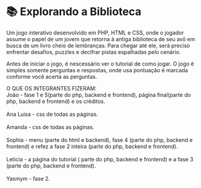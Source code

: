 <h1 style: color:pink; >📚 Explorando a Biblioteca</h1>

Um jogo interativo desenvolvido em PHP, HTML e CSS, onde o jogador assume o papel de um jovem que retorna à antiga biblioteca de seu avô em busca de um livro cheio de lembranças. Para chegar até ele, será preciso enfrentar desafios, puzzles e decifrar pistas espalhadas pelo cenário.
<p>Antes de iniciar o jogo, é nescessário ver o tutorial de como jogar. O jogo é simples somente perguntas e respostas, onde usa pontuação é marcada conforme você acerta as perguntas.</p>

<p> O QUE OS INTEGRANTES FIZERAM:  <br>
João - fase 1 e 5(parte do php, backend e frontend), página final(parte do php, backend e frontend) e os créditos. <br> <br>
Ana Luisa - css de todas as páginas. <br> <br>
Amanda - css de todas as páginas. <br> <br>
Sophia - menu (parte do html e backend), fase 4 (parte do php, backend e frontend)  e refez a fase 2 inteira (parte do php, backend e frontend). <br> <br>
Leticia - a página do tutorial ( parte do php, backend e frontend) e a fase 3 (parte do php, backend e frontend). <br> <br>
Yasmym - fase 2.
</p>
